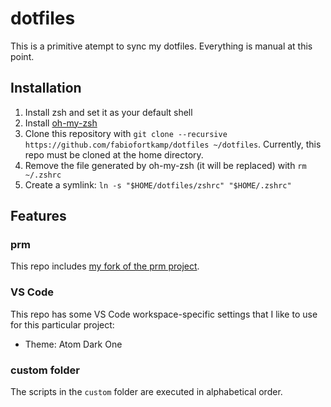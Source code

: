# dotfiles

This is a primitive atempt to sync my dotfiles. Everything is manual
at this point.

## Installation

1. Install zsh and set it as your default shell
2. Install [oh-my-zsh](https://github.com/ohmyzsh/ohmyzsh)
4. Clone this repository with 
`git clone --recursive https://github.com/fabiofortkamp/dotfiles ~/dotfiles`. 
Currently, this repo must be cloned at the home directory.
5. Remove the file generated by oh-my-zsh (it will be replaced) with `rm ~/.zshrc`
6. Create a symlink: `ln -s "$HOME/dotfiles/zshrc" "$HOME/.zshrc"`

## Features

### prm

This repo includes 
[my fork of the prm project](https://github.com/fabiofortkamp/prm).

### VS Code

This repo has some VS Code workspace-specific settings that I like to use for
this particular project:

- Theme: Atom Dark One

### custom folder

The scripts in the `custom` folder are executed in alphabetical order.